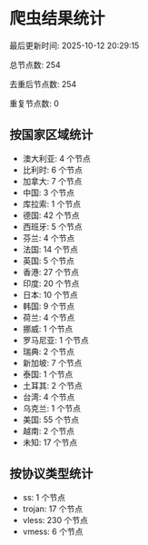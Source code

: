 # 爬虫结果统计

最后更新时间: 2025-10-12 20:29:15

总节点数: 254

去重后节点数: 254

重复节点数: 0

## 按国家区域统计

- 澳大利亚: 4 个节点
- 比利时: 6 个节点
- 加拿大: 7 个节点
- 中国: 3 个节点
- 库拉索: 1 个节点
- 德国: 42 个节点
- 西班牙: 5 个节点
- 芬兰: 4 个节点
- 法国: 14 个节点
- 英国: 5 个节点
- 香港: 27 个节点
- 印度: 20 个节点
- 日本: 10 个节点
- 韩国: 9 个节点
- 荷兰: 4 个节点
- 挪威: 1 个节点
- 罗马尼亚: 1 个节点
- 瑞典: 2 个节点
- 新加坡: 7 个节点
- 泰国: 1 个节点
- 土耳其: 2 个节点
- 台湾: 4 个节点
- 乌克兰: 1 个节点
- 美国: 55 个节点
- 越南: 2 个节点
- 未知: 17 个节点

## 按协议类型统计

- ss: 1 个节点
- trojan: 17 个节点
- vless: 230 个节点
- vmess: 6 个节点
